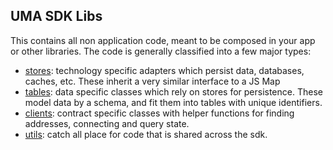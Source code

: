 ## UMA SDK Libs

This contains all non application code, meant to be composed in your app or other libraries. The code is generally
classified into a few major types:

- [stores](./stores/README.md): technology specific adapters which persist data, databases, caches, etc. These inherit a very similar interface to a JS Map
- [tables](./tables/README.md): data specific classes which rely on stores for persistence. These model data by a schema, and fit them into tables with unique identifiers.
- [clients](./clients/README.md): contract specific classes with helper functions for finding addresses, connecting and query state.
- [utils](./utils.ts): catch all place for code that is shared across the sdk.
